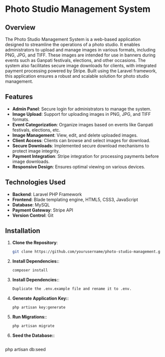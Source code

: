 # Photo Studio Management System

## Overview

The Photo Studio Management System is a web-based application designed to streamline the operations of a photo studio. It enables administrators to upload and manage images in various formats, including PNG, JPG, and TIFF. These images are intended for use in banners during events such as Ganpati festivals, elections, and other occasions. The system also facilitates secure image downloads for clients, with integrated payment processing powered by Stripe. Built using the Laravel framework, this application ensures a robust and scalable solution for photo studio management.

## Features

- **Admin Panel**: Secure login for administrators to manage the system.
- **Image Upload**: Support for uploading images in PNG, JPG, and TIFF formats.
- **Event Categorization**: Organize images based on events like Ganpati festivals, elections, etc.
- **Image Management**: View, edit, and delete uploaded images.
- **Client Access**: Clients can browse and select images for download.
- **Secure Downloads**: Implemented secure download mechanisms to protect image integrity.
- **Payment Integration**: Stripe integration for processing payments before image downloads.
- **Responsive Design**: Ensures optimal viewing on various devices.

## Technologies Used

- **Backend**: Laravel PHP Framework
- **Frontend**: Blade templating engine, HTML5, CSS3, JavaScript
- **Database**: MySQL
- **Payment Gateway**: Stripe API
- **Version Control**: Git

## Installation

1. **Clone the Repository**:
   ```bash
   git clone https://github.com/yourusername/photo-studio-management.git

2. **Install Dependencies:**:
   ```bash
   composer install

3. **Install Dependencies:**:
   ```bash
   Duplicate the .env.example file and rename it to .env.

4. **Generate Application Key:**:
   ```bash
   php artisan key:generate

5. **Run Migrations:**:
   ```bash
   php artisan migrate

6. **Seed the Database:**:
   ```bash
  php artisan db:seed



